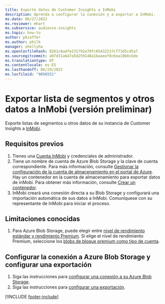 ```yaml
---
title: Exporte datos de Customer Insights a InMobi
description: Aprenda a configurar la conexión y a exportar a InMobi.
ms.date: 06/27/2022
ms.reviewer: mhart
ms.subservice: audience-insights
ms.topic: how-to
author: pkieffer
ms.author: philk
manager: shellyha
ms.openlocfilehash: 8261c8adfe231792e70fc85432237cf73d5cd5a7
ms.sourcegitcommit: a97d31a647a5d259140a1baaeef8c6ea10b8cbde
ms.translationtype: HT
ms.contentlocale: es-ES
ms.lasthandoff: 06/29/2022
ms.locfileid: "9056551"
---
```

# <a name="export-segment-list-and-other-data-to-inmobi-preview"></a>Exportar lista de segmentos y otros datos a InMobi (versión preliminar)

Exporte listas de segmentos u otros datos de su instancia de Customer Insights a [InMobi](https://www.inmobi.com/).

## <a name="prerequisites"></a>Requisitos previos

1. Tienes una [Cuenta InMobi](https://www.inmobi.com/) y credenciales de administrador.
1. Tiene un nombre de cuenta de Azure Blob Storage y la clave de cuenta correspondiente. Para más información, consulte [Gestionar la configuración de la cuenta de almacenamiento en el portal de Azure](/azure/storage/common/storage-account-manage). Hay un contenedor en la cuenta de almacenamiento para exportar datos de inMobi. Para obtener más información, consulte [Crear un contenedor](/azure/storage/blobs/storage-quickstart-blobs-portal#create-a-container).
1. InMobi creará una conexión directa a su Blob Storage y configurará una importación automática de sus datos a InMobi. Comuníquese con su representante de InMobi para iniciar el proceso.

## <a name="known-limitations"></a>Limitaciones conocidas

1. Para Azure Blob Storage, puede elegir entre [nivel de rendimiento estándar y rendimiento Premium](/azure/storage/blobs/storage-blob-performance-tiers). Si elige el nivel de rendimiento Premium, seleccione los [blobs de bloque premium como tipo de cuenta](/azure/storage/common/storage-account-overview#types-of-storage-accounts).

## <a name="set-up-the-connection-to-azure-blob-storage-and-configure-an-export"></a>Configurar la conexión a Azure Blob Storage y configurar una exportación

1. Siga las instrucciones para [configurar una conexión a su Azure Blob Storage](export-azure-blob-storage.md).
2. Siga las instrucciones para [configurar una exportación](export-azure-blob-storage.md#configure-an-export).

[!INCLUDE [footer-include](includes/footer-banner.md)]
